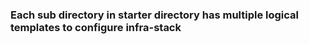 ### Each sub directory in starter directory has multiple logical templates to configure infra-stack  ###

